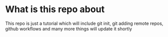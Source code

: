 # What is this repo about

This repo is just a tutorial which will include git init, git adding remote repos, github workflows and many more things 
will update it shortly
